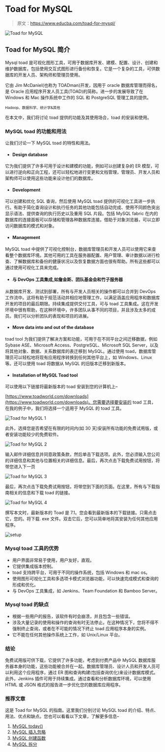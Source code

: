 # Toad for MySQL

> 原文：<https://www.educba.com/toad-for-mysql/>

![Toad for MySQL](img/c4dc9cda4d7bf6dede78d3c6ac9ca103.png)



## Toad for MySQL 简介

Mysql toad 是可视化图形工具，可用于数据库开发、建模、配置、设计、创建和维护数据库，包括使用交互式图形进行备份和恢复。它是一个复杂的工具，可供数据库的开发人员、架构师和管理员使用。

它由 Jim McDaniel(也称为 TOADman)开发，因用于 oracle 数据库管理而得名，是 Oracle 应用程序开发人员工具(TOAD)的简称。进一步的发展导致了在 Windows 和 Mac 操作系统中工作的 SQL 和 PostgreSQL 管理工具的提供。

<small>Hadoop、数据科学、统计学&其他</small>

在本文中，我们将讨论 toad 提供的功能及其使用场合，toad 的安装和使用。

### MySQL toad 的功能和用法

让我们讨论一下 MySQL toad 的特性和用法。

*   #### Design database

它为我们提供了许多可用于设计和建模的功能，例如可以创建复杂的 ER 模型，可以进行逆向和正向工程，还可以轻松地进行变更和文档管理，管理员、开发人员和架构师可以使用这些功能来设计他们的数据库。

*   #### Development

可以创建和优化 SQL 查询，然后使用 MySQL toad 提供的可视化工具进一步执行。有助于简化查询设计和执行任务的其他功能包括自动完成、使用不同颜色突出显示语法、提供查询的执行历史以及重用 SQL 片段。包括 MySQL fabric 在内的数据库的连接面板可以存储和管理各种数据库连接。借助于对象浏览器，可以立即访问数据库的模式和对象。

*   #### Management

MySQL toad 中提供了可视化控制台，数据库管理员和开发人员可以使用它来查看整个数据库环境。其他可用的工具在服务器配置、用户管理、审计数据以进行检查、了解数据库和备份的健康状况以及恢复数据方面也很有帮助。所有这些都可以通过使用可视化工具来完成。

*   #### 与 DevOps 工具集成,如詹金斯、团队基金会和竹子服务器

从数据库开发、测试到部署，所有与开发人员相关的操作都可以合并到 DevOps 工作流中。这将有助于规范活动并相应地管理工作，以满足涵盖应用程序和数据库开发的项目的最后期限。持续集成提供交付工具，可与 toad 工具集成。这在开发环境中很有帮助，在这种环境中，许多团队从事不同的项目，并且涉及太多的成员。我们可以分析团队的表现和项目的进展。

*   #### Move data into and out of the database

toad tool 为我们提供了解决方案和功能，可用于在不同平台之间迁移数据，例如 Sybase ASE、Microsoft Access、PostgreSQL、Microsoft SQL Server，以及将其他对象、数据、关系数据库的表迁移到 MySQL。通过使用 toad，数据库管理员可以轻松地将现有应用程序转换到任何其他平台上，如 Windows、Linux 等。还可以使用 toad 将数据从 MySQL 的旧版本迁移到新版本。

*   #### Installation of MySQL Toad tool

可以使用以下链接将最新版本的 toad 安装到您的计算机上–

[https://www.toadworld.com/downloads](https://www.toadworld.com/downloads)。您需要选择要安装的 toad 工具，在我的例子中，我们将选择一个适用于 MySQL 的 toad 工具。

![Toad for MySQL 1](img/56d75a5cfc60dfbc253cb02e6e28d64a.png)



此外，选择您是否希望在有限的时间内(如 30 天)安装所有功能的免费试用版，或者安装功能较少的免费软件。

![Toad for MySQL 2](img/e7a015bb8ccf3a0826ef8785dd07f3ad.png)



输入邮件详细信息并同意政策条款，然后单击下载选项。此外，您必须输入您公司的详细信息和其他与位置相关的详细信息。最后，再次点击下载免费试用按钮，将带您进入下一页

![Toad for MySQL 3](img/19da6f707a2da47e407fd4151e179f75.png)



最后，再次点击下载免费试用按钮，将带您到下面的页面。在这里，所有与下载指南相关的信息和下载 toad 的链接。

![Toad for MySQL 4](img/1b1d7e8f87226e54a3127db2ff1b5106.png)



撰写本文时，最新版本的 Toad 是 7.1。您会看到最新版本的下载链接。只需点击它，您的。将下载. exe 文件。双击它后，您可以简单地将其安装为任何其他应用程序。

![setup](img/6fcd23b8516afd89ca37b9005317982e.png)



### Mysql toad 工具的优势

*   用户界面非常易于使用，用户友好，直观。
*   它提供集成版本控制。
*   toad 支持跨平台，可用于不同的操作系统，包括 Windows 和 mac os。
*   使用图形可视化工具和多选项卡模式浏览器功能，可以快速完成模式和查询的形成和优化。
*   与 DevOps 工具集成，如 Jenkins、Team Foundation 和 Bamboo Server。

### Mysql toad 的缺点

*   根据一些用户的报告，该软件有时会崩溃，并且包含一些错误。
*   涉及大量记录的使用和操作的查询有时无法停止。在这种情况下，您将不得不强制终止查询，或者在不可能的情况下终止 toad 应用程序本身的实例。
*   它不能在任何其他操作系统上工作，如 Unix/Linux 平台。

### 结论

免费试用版可供下载，它提供了许多功能，考虑到付费产品中 MySQL 数据库服务器本身的功能，这些功能被合并在一起。数据库管理员、设计人员和开发人员可以利用这个应用程序，通过 ER 图和查询构建(包括查询优化)来设计数据库模式。此外，Jenkins 插件可用于持续集成。通过查看和分析数据库环境，可以使用 HTML 或 JSON 格式的报告进一步优化您的数据库应用程序。

### 推荐文章

这是 Toad for MySQL 的指南。这里我们分别讨论 MySQL toad 的介绍、特点、用法、优点和缺点。您也可以看看以下文章，了解更多信息–

1.  [MySQL today()](https://www.educba.com/mysql-today/)
2.  [MySQL 插入忽略](https://www.educba.com/mysql-insert-ignore/)
3.  [MySQL 创建函数](https://www.educba.com/mysql-create-function/)
4.  [MySQL 拆分](https://www.educba.com/mysql-split/)





